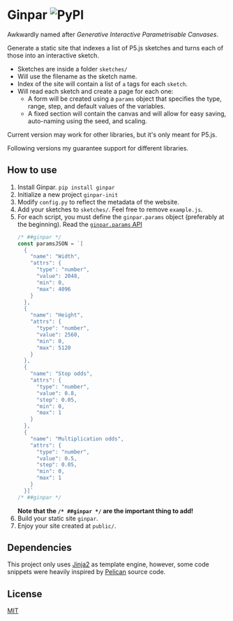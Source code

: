 # Ginpar ![PyPI](https://img.shields.io/pypi/v/ginpar)

Awkwardly named after _Generative Interactive Parametrisable Canvases_.

Generate a static site that indexes a list of P5.js sketches and turns each of
those into an interactive sketch.

- Sketches are inside a folder `sketches/`
- Will use the filename as the sketch name.
- Index of the site will contain a list of `a` tags for each `sketch`.
- Will read each sketch and create a page for each one:
  - A form will be created using a `params` object that specifies the type,
  range, step, and default values of the variables.
  - A fixed section will contain the canvas and will allow for easy saving,
  auto-naming using the seed, and scaling.

Current version may work for other libraries, but it's only meant for P5.js.

Following versions my guarantee support for different libraries.

## How to use

1. Install Ginpar.
  `pip install ginpar`
1. Initialize a new project
  `ginpar-init`
1. Modify `config.py` to reflect the metadata of the website.
1. Add your sketches to `sketches/`. Feel free to remove `example.js`.
1. For each script, you must define the `ginpar.params` object
  (preferably at the beginning).
  Read the [`ginpar.params` API][params-api]
    ```js
    /* ##ginpar */
    const paramsJSON = `[
      {
        "name": "Width",
        "attrs": {
          "type": "number",
          "value": 2048,
          "min": 0,
          "max": 4096
        }
      },
      {
        "name": "Height",
        "attrs": {
          "type": "number",
          "value": 2560,
          "min": 0,
          "max": 5120
        }
      },
      {
        "name": "Stop odds",
        "attrs": {
          "type": "number",
          "value": 0.8,
          "step": 0.05,
          "min": 0,
          "max": 1
        }
      },
      {
        "name": "Multiplication odds",
        "attrs": {
          "type": "number",
          "value": 0.5,
          "step": 0.05,
          "min": 0,
          "max": 1
        }
      }]`
    /* ##ginpar */
    ```
    **Note that the `/* ##ginpar */` are the important thing to add!**
1. Build your static site
  `ginpar`.
1. Enjoy your site created at `public/`.

## Dependencies

This project only uses [Jinja2][jinja] as template engine, however, some code
snippets were heavily inspired by [Pelican][pelican] source code.

## License

[MIT](./LICENSE)

[config-example]:config-example
[params-api]:params-api
[jinja]:https://jinja.palletsprojects.com/
[pelican]:https://getpelican.com